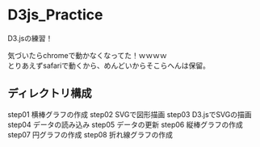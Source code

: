 # D3js_Practice
D3.jsの練習！

気づいたらchromeで動かなくなってた！ｗｗｗｗ  
とりあえずsafariで動くから、めんどいからそこらへんは保留。

## ディレクトリ構成
step01 横棒グラフの作成
step02 SVGで図形描画
step03 D3.jsでSVGの描画
step04 データの読み込み
step05 データの更新
step06 縦棒グラフの作成
step07 円グラフの作成
step08 折れ線グラフの作成
